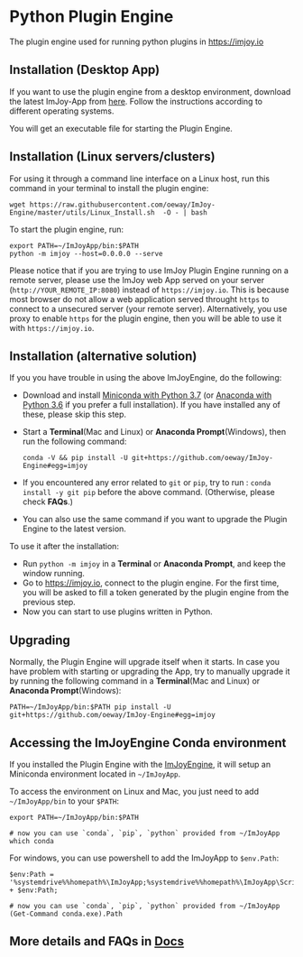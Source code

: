 # Python Plugin Engine
The plugin engine used for running python plugins in https://imjoy.io

## Installation (Desktop App)

If you want to use the plugin engine from a desktop environment, download the latest ImJoy-App from [here](https://github.com/oeway/ImJoy-App/releases). Follow the instructions according to different operating systems.

You will get an executable file for starting the Plugin Engine.

## Installation (Linux servers/clusters)

For using it through a command line interface on a Linux host, run this command in your terminal to install the plugin engine:
```
wget https://raw.githubusercontent.com/oeway/ImJoy-Engine/master/utils/Linux_Install.sh  -O - | bash
```

To start the plugin engine, run:
```
export PATH=~/ImJoyApp/bin:$PATH
python -m imjoy --host=0.0.0.0 --serve
```

Please notice that if you are trying to use ImJoy Plugin Engine running on a remote server, please use the ImJoy web App served on your server (`http://YOUR_REMOTE_IP:8080`) instead of `https://imjoy.io`. This is because most browser do not allow a web application served throught `https` to connect to a unsecured server (your remote server). Alternatively, you use proxy to enable `https` for the plugin engine, then you will be able to use it with `https://imjoy.io`. 


## Installation (alternative solution)
  If you you have trouble in using the above ImJoyEngine, do the following:
  * Download and install [Miniconda with Python 3.7](https://conda.io/miniconda.html) (or [Anaconda with Python 3.6](https://www.anaconda.com/download/) if you prefer a full installation). If you have installed any of these, please skip this step.
  * Start a **Terminal**(Mac and Linux) or **Anaconda Prompt**(Windows), then run the following command:

    ```conda -V && pip install -U git+https://github.com/oeway/ImJoy-Engine#egg=imjoy```
  * If you encountered any error related to `git` or `pip`, try to run : `conda install -y git pip` before the above command. (Otherwise, please check **FAQs**.)
  * You can also use the same command if you want to upgrade the Plugin Engine to the latest version.

  To use it after the installation:
  * Run `python -m imjoy` in a **Terminal** or **Anaconda Prompt**, and keep the window running.
  * Go to https://imjoy.io, connect to the plugin engine. For the first time, you will be asked to fill a token generated by the plugin engine from the previous step.
  * Now you can start to use plugins written in Python.

## Upgrading

  Normally, the Plugin Engine will upgrade itself when it starts.
  In case you have problem with starting or upgrading the App, try to manually upgrade it by running the following command in a **Terminal**(Mac and Linux) or **Anaconda Prompt**(Windows):
  ```
  PATH=~/ImJoyApp/bin:$PATH pip install -U git+https://github.com/oeway/ImJoy-Engine#egg=imjoy
  ```

## Accessing the ImJoyEngine Conda environment
If you installed the Plugin Engine with the [ImJoyEngine](https://github.com/oeway/ImJoy-Engine/releases), it will setup an Miniconda environment located in `~/ImJoyApp`.

To access the environment on Linux and Mac, you just need to add `~/ImJoyApp/bin` to your `$PATH`:
```
export PATH=~/ImJoyApp/bin:$PATH

# now you can use `conda`, `pip`, `python` provided from ~/ImJoyApp
which conda

```
For windows, you can use powershell to add the ImJoyApp to `$env.Path`:
```
$env:Path = '%systemdrive%%homepath%\ImJoyApp;%systemdrive%%homepath%\ImJoyApp\Scripts;' + $env:Path;

# now you can use `conda`, `pip`, `python` provided from ~/ImJoyApp
(Get-Command conda.exe).Path

```

## More details and FAQs in [Docs](http://imjoy.io/docs/#/user-manual)
